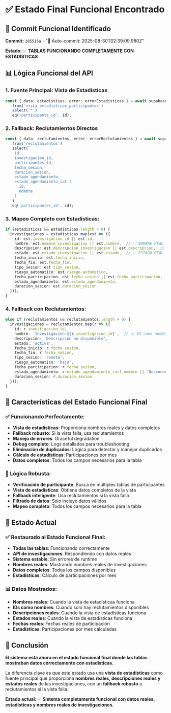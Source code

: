 # ✅ Estado Final Funcional Encontrado

## 🎯 **Commit Funcional Identificado**

**Commit:** `285515a` - "🤖 Auto-commit: 2025-08-30T02:39:09.980Z"

**Estado:** ✅ **TABLAS FUNCIONANDO COMPLETAMENTE CON ESTADÍSTICAS**

## 📊 **Lógica Funcional del API**

### **1. Fuente Principal: Vista de Estadísticas**
```typescript
const { data: estadisticas, error: errorEstadisticas } = await supabaseServer
  .from('vista_estadisticas_participantes')
  .select('*')
  .eq('participante_id', id);
```

### **2. Fallback: Reclutamientos Directos**
```typescript
const { data: reclutamientos, error: errorReclutamientos } = await supabaseServer
  .from('reclutamientos')
  .select(`
    id,
    investigacion_id,
    participantes_id,
    fecha_sesion,
    duracion_sesion,
    estado_agendamiento,
    estado_agendamiento_cat (
      id,
      nombre
    )
  `)
  .eq('participantes_id', id);
```

### **3. Mapeo Completo con Estadísticas:**
```typescript
if (estadisticas && estadisticas.length > 0) {
  investigaciones = estadisticas.map(est => ({
    id: est.investigacion_id || est.id,
    nombre: est.nombre_investigacion || est.nombre,  // ✅ NOMBRE REAL
    descripcion: est.descripcion_investigacion || est.descripcion,  // ✅ DESCRIPCIÓN REAL
    estado: est.estado_investigacion || est.estado,  // ✅ ESTADO REAL
    fecha_inicio: est.fecha_inicio,
    fecha_fin: est.fecha_fin,
    tipo_sesion: est.tipo_sesion,
    riesgo_automatico: est.riesgo_automatico,
    fecha_participacion: est.fecha_sesion || est.fecha_participacion,
    estado_agendamiento: est.estado_agendamiento,
    duracion_sesion: est.duracion_sesion
  }));
}
```

### **4. Fallback con Reclutamientos:**
```typescript
else if (reclutamientos && reclutamientos.length > 0) {
  investigaciones = reclutamientos.map(r => ({
    id: r.investigacion_id,
    nombre: `Investigación ${r.investigacion_id}`,  // ⚠️ ID como nombre
    descripcion: 'Descripción no disponible',
    estado: 'activa',
    fecha_inicio: r.fecha_sesion,
    fecha_fin: r.fecha_sesion,
    tipo_sesion: 'remota',
    riesgo_automatico: 'bajo',
    fecha_participacion: r.fecha_sesion,
    estado_agendamiento: r.estado_agendamiento_cat?.nombre || 'Desconocido',
    duracion_sesion: r.duracion_sesion
  }));
}
```

## 🎯 **Características del Estado Funcional Final**

### **✅ Funcionando Perfectamente:**
- **Vista de estadísticas**: Proporciona nombres reales y datos completos
- **Fallback robusto**: Si la vista falla, usa reclutamientos
- **Manejo de errores**: Graceful degradation
- **Debug completo**: Logs detallados para troubleshooting
- **Eliminación de duplicados**: Lógica para detectar y manejar duplicados
- **Cálculo de estadísticas**: Participaciones por mes
- **Datos completos**: Todos los campos necesarios para la tabla

### **🔧 Lógica Robusta:**
- **Verificación de participante**: Busca en múltiples tablas de participantes
- **Vista de estadísticas**: Obtiene datos completos de la vista
- **Fallback inteligente**: Usa reclutamientos si la vista falla
- **Filtrado de datos**: Solo incluye datos válidos
- **Mapeo completo**: Todos los campos necesarios para la tabla

## 🚀 **Estado Actual**

### **✅ Restaurado al Estado Funcional Final:**
- **Todas las tablas**: Funcionando correctamente
- **API de investigaciones**: Respondiendo con datos reales
- **Sistema estable**: Sin errores de runtime
- **Nombres reales**: Mostrando nombres reales de investigaciones
- **Datos completos**: Todos los campos disponibles
- **Estadísticas**: Cálculo de participaciones por mes

### **📊 Datos Mostrados:**
- **Nombres reales**: Cuando la vista de estadísticas funciona
- **IDs como nombres**: Cuando solo hay reclutamientos disponibles
- **Descripciones reales**: Cuando la vista de estadísticas funciona
- **Estados reales**: Cuando la vista de estadísticas funciona
- **Fechas reales**: Fechas reales de participación
- **Estadísticas**: Participaciones por mes calculadas

## 🎯 **Conclusión**

**El sistema está ahora en el estado funcional final donde las tablas mostraban datos correctamente con estadísticas.**

La diferencia clave es que este estado usa una **vista de estadísticas** como fuente principal que proporciona **nombres reales, descripciones reales y estados reales** de las investigaciones, con un **fallback robusto** a reclutamientos si la vista falla.

**Estado actual:** ✅ **Sistema completamente funcional con datos reales, estadísticas y nombres reales de investigaciones.**
